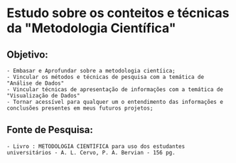 # Estudo sobre os conteitos e técnicas da "Metodologia Científica"

## Objetivo:
    - Embasar e Aprofundar sobre a metodologia cientíica;
    - Vincular os métodos e técnicas de pesquisa com a temática de "Análise de Dados"
    - Vincular técnicas de apresentação de informações com a temática de "Visualização de Dados"
    - Tornar acessível para qualquer um o entendimento das informações e conclusões presentes em meus futuros projetos;

## Fonte de Pesquisa:
    - Livro : METODOLOGIA CIENTÍFICA para uso dos estudantes universitários - A. L. Cervo, P. A. Bervian - 156 pg.
